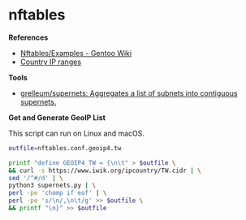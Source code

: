 # nftables

**References**

* [Nftables/Examples - Gentoo Wiki](https://wiki.gentoo.org/wiki/Nftables/Examples)
* [Country IP ranges](https://www.iwik.org/ipcountry/)

**Tools**

* [grelleum/supernets: Aggregates a list of subnets into contiguous supernets.](https://github.com/grelleum/supernets)


**Get and Generate GeoIP List**

This script can run on Linux and macOS.

```sh
outfile=nftables.conf.geoip4.tw

printf "define GEOIP4_TW = {\n\t" > $outfile \
&& curl -s https://www.iwik.org/ipcountry/TW.cidr | \
sed '/^#/d' | \
python3 supernets.py | \
perl -pe 'chomp if eof' | \
perl -pe 's/\n/,\n\t/g' >> $outfile \
&& printf "\n}" >> $outfile
```
